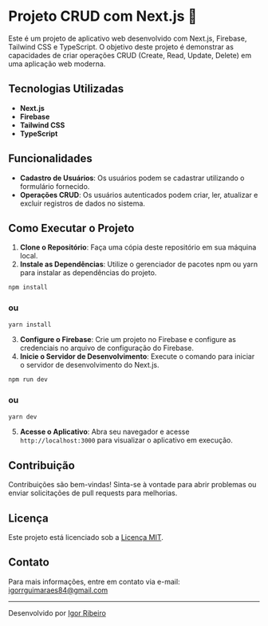 # Projeto CRUD com Next.js  🔄 

Este é um projeto de aplicativo web desenvolvido com Next.js, Firebase, Tailwind CSS e TypeScript. O objetivo deste projeto é demonstrar as capacidades de criar operações CRUD (Create, Read, Update, Delete) em uma aplicação web moderna.

## Tecnologias Utilizadas

- **Next.js**
- **Firebase**
- **Tailwind CSS**
- **TypeScript**

## Funcionalidades

- **Cadastro de Usuários**: Os usuários podem se cadastrar utilizando o formulário fornecido.
- **Operações CRUD**: Os usuários autenticados podem criar, ler, atualizar e excluir registros de dados no sistema.


## Como Executar o Projeto

1. **Clone o Repositório**: Faça uma cópia deste repositório em sua máquina local.
2. **Instale as Dependências**: Utilize o gerenciador de pacotes npm ou yarn para instalar as dependências do projeto.

```bash
npm install
```
### ou 
```bash
yarn install
```
3. **Configure o Firebase**: Crie um projeto no Firebase e configure as credenciais no arquivo de configuração do Firebase.
4. **Inicie o Servidor de Desenvolvimento**: Execute o comando para iniciar o servidor de desenvolvimento do Next.js.

```bash
npm run dev
```
### ou 
```bash
yarn dev
```

5. **Acesse o Aplicativo**: Abra seu navegador e acesse `http://localhost:3000` para visualizar o aplicativo em execução.

## Contribuição

Contribuições são bem-vindas! Sinta-se à vontade para abrir problemas ou enviar solicitações de pull requests para melhorias.

## Licença

Este projeto está licenciado sob a [Licença MIT](LICENSE).

## Contato

Para mais informações, entre em contato via e-mail: igorrguimaraes84@gmail.com

---

Desenvolvido por [Igor Ribeiro](https://github.com/IgorRibeiroGuimaraes)

